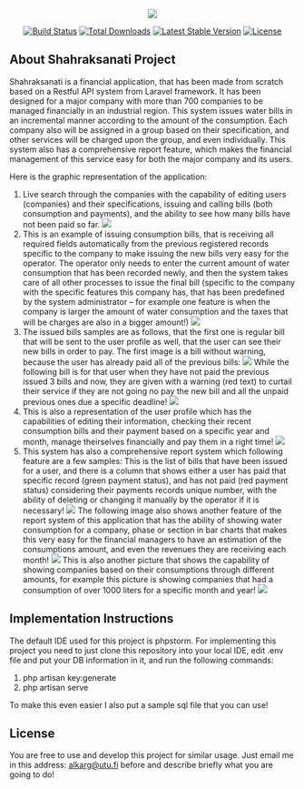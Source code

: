 <p align="center"><img src="https://laravel.com/assets/img/components/logo-laravel.svg"></p>

<p align="center">
<a href="https://travis-ci.org/laravel/framework"><img src="https://travis-ci.org/laravel/framework.svg" alt="Build Status"></a>
<a href="https://packagist.org/packages/laravel/framework"><img src="https://poser.pugx.org/laravel/framework/d/total.svg" alt="Total Downloads"></a>
<a href="https://packagist.org/packages/laravel/framework"><img src="https://poser.pugx.org/laravel/framework/v/stable.svg" alt="Latest Stable Version"></a>
<a href="https://packagist.org/packages/laravel/framework"><img src="https://poser.pugx.org/laravel/framework/license.svg" alt="License"></a>
</p>

## About Shahraksanati Project

Shahraksanati is a financial application, that has been made from scratch based on a Restful API system from Laravel framework. It has been designed for a major company with more than 700 companies to be managed financially in an industrial region. This system issues water bills in an incremental manner according to the amount of the consumption. Each company also will be assigned in a group based on their specification, and other services will be charged upon the group, and even individually. This system also has a comprehensive report feature, which makes the financial management of this service easy for both the major company and its users.

Here is the graphic representation of the application:
1) Live search through the companies with the capability of editing users (companies) and their specifications, issuing and calling bills (both consumption and payments), and the ability to see how many bills have not been paid so far.
   <img src="https://shahraksanatishk.ir/img/1.png">
2) This is an example of issuing consumption bills, that is receiving all required fields automatically from the previous registered records specific to the company to make issuing the new bills very easy for the operator. The operator only needs to enter the current amount of water consumption that has been recorded newly, and then the system takes care of all other processes to issue the final bill (specific to the company with the specific features this company has, that has been predefined by the system administrator – for example one feature is when the company is larger the amount of water consumption and the taxes that will be charges are also in a bigger amount!)
   <img src="https://shahraksanatishk.ir/img/2.png">
3) The issued bills samples are as follows, that the first one is regular bill that will be sent to the user profile as well, that the user can see their new bills in order to pay. The first image is a bill without warning, because the user has already paid all of the previous bills:
   <img src="https://shahraksanatishk.ir/img/6.png">
   While the following bill is for that user when they have not paid the previous issued 3 bills and now, they are given with a warning (red text) to curtail their service if they are not going no pay the new bill and all the unpaid previous ones due a specific deadline!
   <img src="https://shahraksanatishk.ir/img/7.png">
4) This is also a representation of the user profile which has the capabilities of editing their information, checking their recent consumption bills and their payment based on a specific year and month, manage theirselves financially and pay them in a right time!
   <img src="https://shahraksanatishk.ir/img/bill.jpg">
5) This system has also a comprehensive report system which following feature are a few samples:
   This is the list of bills that have been issued for a user, and there is a column that shows either a user has paid that specific record (green payment status), and has not paid (red payment status) considering their payments records unique number, with the ability of deleting or changing it manually by the operator if it is necessary!
   <img src="https://shahraksanatishk.ir/img/5.png">
   The following image also shows another feature of the report system of this application that has the ability of showing water consumption for a company, phase or section in bar charts that makes this very easy for the financial managers to have an estimation of the consumptions amount, and even the revenues they are receiving each month!
   <img src="https://shahraksanatishk.ir/img/3.png">
   This is also another picture that shows the capability of showing companies based on their consumptions through different amounts, for example this picture is showing companies that had a consumption of over 1000 liters for a specific month and year!
   <img src="https://shahraksanatishk.ir/img/4.png">
## Implementation Instructions

The default IDE used for this project is phpstorm. For implementing this project you need to just clone this repository into your local IDE, edit .env file and put your DB information in it, and run the following commands:

1) php artisan key:generate
2) php artisan serve

To make this even easier I also put a sample sql file that you can use!



## License

You are free to use and develop this project for similar usage. Just email me in this address: alkarg@utu.fi before and describe briefly what you are going to do!
